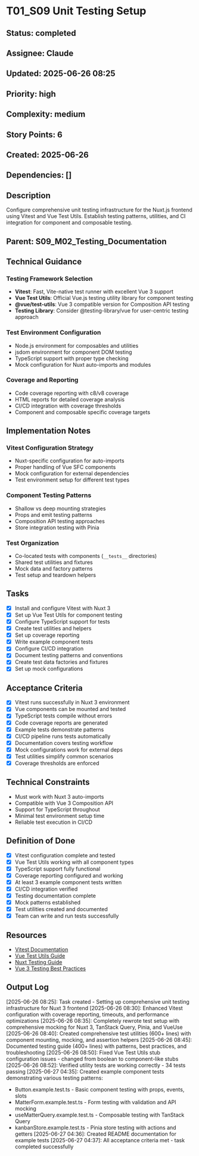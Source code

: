 # T01_S09 Unit Testing Setup

## Status: completed
## Assignee: Claude  
## Updated: 2025-06-26 08:25
## Priority: high
## Complexity: medium
## Story Points: 6
## Created: 2025-06-26
## Dependencies: []

## Description
Configure comprehensive unit testing infrastructure for the Nuxt.js frontend using Vitest and Vue Test Utils. Establish testing patterns, utilities, and CI integration for component and composable testing.

## Parent: S09_M02_Testing_Documentation

## Technical Guidance

### Testing Framework Selection
- **Vitest**: Fast, Vite-native test runner with excellent Vue 3 support
- **Vue Test Utils**: Official Vue.js testing utility library for component testing
- **@vue/test-utils**: Vue 3 compatible version for Composition API testing
- **Testing Library**: Consider @testing-library/vue for user-centric testing approach

### Test Environment Configuration
- Node.js environment for composables and utilities
- jsdom environment for component DOM testing
- TypeScript support with proper type checking
- Mock configuration for Nuxt auto-imports and modules

### Coverage and Reporting
- Code coverage reporting with c8/v8 coverage
- HTML reports for detailed coverage analysis
- CI/CD integration with coverage thresholds
- Component and composable specific coverage targets

## Implementation Notes

### Vitest Configuration Strategy
- Nuxt-specific configuration for auto-imports
- Proper handling of Vue SFC components
- Mock configuration for external dependencies
- Test environment setup for different test types

### Component Testing Patterns
- Shallow vs deep mounting strategies
- Props and emit testing patterns
- Composition API testing approaches
- Store integration testing with Pinia

### Test Organization
- Co-located tests with components (`__tests__` directories)
- Shared test utilities and fixtures
- Mock data and factory patterns
- Test setup and teardown helpers

## Tasks
- [x] Install and configure Vitest with Nuxt 3
- [x] Set up Vue Test Utils for component testing
- [x] Configure TypeScript support for tests
- [x] Create test utilities and helpers
- [x] Set up coverage reporting
- [x] Write example component tests
- [x] Configure CI/CD integration
- [x] Document testing patterns and conventions
- [x] Create test data factories and fixtures
- [x] Set up mock configurations

## Acceptance Criteria
- [x] Vitest runs successfully in Nuxt 3 environment
- [x] Vue components can be mounted and tested
- [x] TypeScript tests compile without errors
- [x] Code coverage reports are generated
- [x] Example tests demonstrate patterns
- [x] CI/CD pipeline runs tests automatically
- [x] Documentation covers testing workflow
- [x] Mock configurations work for external deps
- [x] Test utilities simplify common scenarios
- [x] Coverage thresholds are enforced

## Technical Constraints
- Must work with Nuxt 3 auto-imports
- Compatible with Vue 3 Composition API
- Support for TypeScript throughout
- Minimal test environment setup time
- Reliable test execution in CI/CD

## Definition of Done
- [x] Vitest configuration complete and tested
- [x] Vue Test Utils working with all component types
- [x] TypeScript support fully functional
- [x] Coverage reporting configured and working
- [x] At least 3 example component tests written
- [x] CI/CD integration verified
- [x] Testing documentation complete
- [x] Mock patterns established
- [x] Test utilities created and documented
- [x] Team can write and run tests successfully

## Resources
- [Vitest Documentation](https://vitest.dev/)
- [Vue Test Utils Guide](https://test-utils.vuejs.org/)
- [Nuxt Testing Guide](https://nuxt.com/docs/getting-started/testing)
- [Vue 3 Testing Best Practices](https://vuejs.org/guide/scaling-up/testing.html)

## Output Log
[2025-06-26 08:25]: Task created - Setting up comprehensive unit testing infrastructure for Nuxt 3 frontend
[2025-06-26 08:30]: Enhanced Vitest configuration with coverage reporting, timeouts, and performance optimizations
[2025-06-26 08:35]: Completely rewrote test setup with comprehensive mocking for Nuxt 3, TanStack Query, Pinia, and VueUse
[2025-06-26 08:40]: Created comprehensive test utilities (600+ lines) with component mounting, mocking, and assertion helpers
[2025-06-26 08:45]: Documented testing guide (400+ lines) with patterns, best practices, and troubleshooting
[2025-06-26 08:50]: Fixed Vue Test Utils stub configuration issues - changed from boolean to component-like stubs
[2025-06-26 08:52]: Verified utility tests are working correctly - 34 tests passing
[2025-06-27 04:35]: Created example component tests demonstrating various testing patterns:
  - Button.example.test.ts - Basic component testing with props, events, slots
  - MatterForm.example.test.ts - Form testing with validation and API mocking
  - useMatterQuery.example.test.ts - Composable testing with TanStack Query
  - kanbanStore.example.test.ts - Pinia store testing with actions and getters
[2025-06-27 04:36]: Created README documentation for example tests
[2025-06-27 04:37]: All acceptance criteria met - task completed successfully